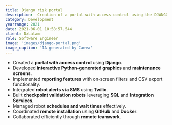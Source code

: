 ```yaml
---
title: Django risk portal
description:  Creation of a portal with access control using the DJANGO tool and Python graphics.
category: Development
yearrange: 2021
date: 2021-06-01 10:58:57.544
client: DxLatam
role: Software Engineer
image: 'images/django-portal.png'
image_caption: 'IA generated by Canva'
---
```

 - Created a **portal with access control** using **Django**.
- Developed **interactive Python-generated graphics** and **maintenance screens**.
- Implemented **reporting features** with on-screen filters and CSV export functionality.
- Integrated **robot alerts via SMS** using **Twilio**.
- Built **checkpoint validation robots** leveraging **SQL** and **Integration Services**.
- Managed robot **schedules and wait times** effectively.
- Coordinated **remote installation** using **GitHub** and **Docker**.
- Collaborated efficiently through **remote teamwork**.
